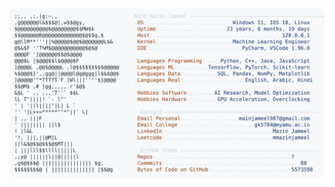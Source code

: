 <picture>
  <source srcset="https://raw.githubusercontent.com/mmazinjameel/mmazinjameel/main/dark_mode.svg?v=1748047817" media="(prefers-color-scheme: dark)">
  <img src="https://raw.githubusercontent.com/mmazinjameel/mmazinjameel/main/light_mode.svg?v=1748047817">
</picture>
